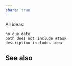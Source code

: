 ```yaml
---
share: true
---
```


All ideas:
```tasks
no due date
path does not include #task
description includes idea
```


## See also

